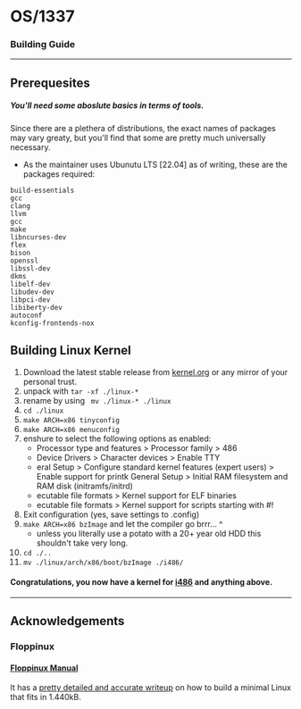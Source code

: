 #   OS/1337
### Building Guide

---
##  Prerequesites
#####   You'll need some aboslute basics in terms of tools.
Since there are a plethera of distributions, the exact names of packages may vary greaty, but you'll find that some are pretty much universally necessary.
- As the maintainer uses Ubunutu LTS [22.04] as of writing, these are the packages required:

```
build-essentials
gcc
clang
llvm
gcc
make
libncurses-dev
flex
bison
openssl
libssl-dev
dkms
libelf-dev
libudev-dev
libpci-dev
libiberty-dev
autoconf
kconfig-frontends-nox

```

## Building Linux Kernel

1. Download the latest stable release from [kernel.org](https://kernel.org/) or any mirror of your personal trust.
2. unpack with `tar -xf ./linux-*` 
3. rename by using ` mv ./linux-* ./linux`
4. `cd ./linux`
5. `make ARCH=x86 tinyconfig`
6. `make ARCH=x86 menuconfig`
7. enshure to select the following options as enabled:
   - Processor type and features > Processor family > 486
   - Device Drivers > Character devices > Enable TTY
   - eral Setup > Configure standard kernel features (expert
   users) > Enable support for printk
   General Setup > Initial RAM filesystem and RAM disk
   (initramfs/initrd)
   - ecutable file formats > Kernel support for ELF
   binaries
   - ecutable file formats > Kernel support for scripts
   starting with #!
8. Exit configuration (yes, save settings to .config)
9. `make ARCH=x86 bzImage` and let the compiler go brrr... ^
   - unless you literally use a potato with a 20+ year old HDD this shouldn't take very long.
10. `cd ./..`
11. `mv ./linux/arch/x86/boot/bzImage ./i486/`

#### Congratulations, you now have a kernel for [i486](https://en.wikipedia.org/wiki/I486) and anything above.


---
## Acknowledgements
### Floppinux
#### [Floppinux Manual](https://archive.org/details/floppinux-manual/)
It has a [pretty detailed and accurate writeup](https://archive.org/download/floppinux-manual/floppinux-manual.pdf) on how to build a minimal Linux that fits in 1.440kB.
